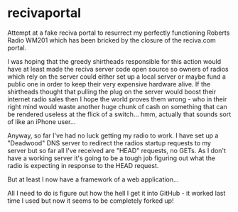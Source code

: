 # recivaportal
Attempt at a fake reciva portal to resurrect my perfectly functioning Roberts Radio WM201 which has been bricked by the closure of the reciva.com portal.

I was hoping that the greedy shirtheads responsible for this action would have at least made the reciva server code open source so owners of radios which rely on the server could either set up a local server or maybe fund a public one in order to keep their very expensive hardware alive. If the shirtheads thought that pulling the plug on the server would boost their internet radio sales then I hope the world proves them wrong - who in their right mind would waste another huge chunk of cash on something that can be rendered useless at the flick of a switch... hmm, actually that sounds sort of like an iPhone user...

Anyway, so far I've had no luck getting my radio to work. I have set up a "Deadwood" DNS server to redirect the radios startup requests to my server but so far all I've received are "HEAD" requests, no GETs. As I don't have a working server it's going to be a tough job figuring out what the radio is expecting in response to the HEAD request.

But at least I now have a framework of a web application...

All I need to do is figure out how the hell I get it into GitHub - it worked last time I used but now it seems
to be completely forked up!
